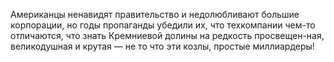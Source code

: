 Американцы ненавидят правительство и недолюбливают большие корпорации, но годы пропаганды убедили их, что техкомпании чем-то  отличаются, что знать Кремниевой долины на редкость просвещен-ная, великодушная и крутая — не то что эти козлы, простые миллиардеры!